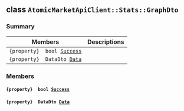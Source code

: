 ## class `AtomicMarketApiClient::Stats::GraphDto` 

### Summary

 Members                        | Descriptions                                
--------------------------------|---------------------------------------------
`{property}  bool `[`Success`](#class_atomic_market_api_client_1_1_stats_1_1_graph_dto_1a506fb037fbb6bfe8f254c021a2c3cfac) | 
`{property}  DataDto `[`Data`](#class_atomic_market_api_client_1_1_stats_1_1_graph_dto_1a65c0779654774581967081cf3136bd84) | 

### Members

#### `{property}  bool `[`Success`](#class_atomic_market_api_client_1_1_stats_1_1_graph_dto_1a506fb037fbb6bfe8f254c021a2c3cfac) 

#### `{property}  DataDto `[`Data`](#class_atomic_market_api_client_1_1_stats_1_1_graph_dto_1a65c0779654774581967081cf3136bd84) 

